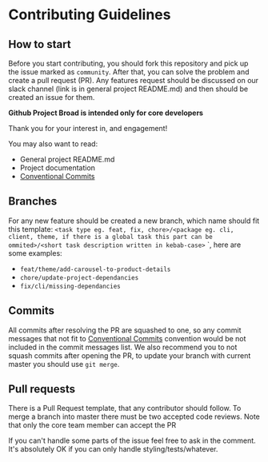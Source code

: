 # Contributing Guidelines

## How to start

Before you start contributing, you should fork this repository and pick up the issue marked as `community`. After that, you can solve the problem and create a pull request (PR). Any features request should be discussed on our slack channel (link is in general project README.md) and then should be created an issue for them.

**Github Project Broad is intended only for core developers**

Thank you for your interest in, and engagement!

You may also want to read:

- General project README.md
- Project documentation
-  [Conventional Commits](https://www.conventionalcommits.org/en/v1.0.0/)

## Branches

For any new feature should be created a new branch, which name should fit this template: `<task type eg. feat, fix, chore>/<package eg. cli, client, theme, if there is a global task this part can be ommited>/<short task description written in kebab-case>` `, here are some examples:

- `feat/theme/add-carousel-to-product-details`
- `chore/update-project-dependancies`
- `fix/cli/missing-dependancies`

## Commits

All commits after resolving the PR are squashed to one, so any commit messages that not fit to [Conventional Commits](https://www.conventionalcommits.org/en/v1.0.0/) convention would be not included in the commit messages list. We also recommend you to not squash commits after opening the PR, to update your branch with current master you should use `git merge`.

## Pull requests

There is a Pull Request template, that any contributor should follow. To merge a branch into master there must be two accepted code reviews. Note that only the core team member can accept the PR

If you can't handle some parts of the issue feel free to ask in the comment. It's absolutely OK if you can only handle styling/tests/whatever. 
